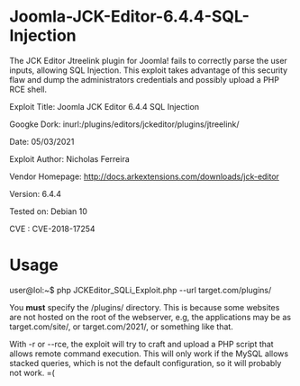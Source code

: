 # Joomla-JCK-Editor-6.4.4-SQL-Injection

The JCK Editor Jtreelink plugin for Joomla! fails to correctly parse the user inputs, allowing SQL Injection.
This exploit takes advantage of this security flaw and dump the administrators credentials and possibly upload a PHP RCE shell.

Exploit Title: Joomla JCK Editor 6.4.4 SQL Injection

Googke Dork: inurl:/plugins/editors/jckeditor/plugins/jtreelink/

Date: 05/03/2021

Exploit Author: Nicholas Ferreira

Vendor Homepage: http://docs.arkextensions.com/downloads/jck-editor

Version: 6.4.4

Tested on: Debian 10

CVE : CVE-2018-17254


# Usage
user@lol:~$ php JCKEditor_SQLi_Exploit.php --url target.com/plugins/

You **must** specify the /plugins/ directory. This is because some websites are not hosted on the root of the webserver, e.g, the applications may be as target.com/site/, or target.com/2021/, or something like that.

With -r or --rce, the exploit will try to craft and upload a PHP script that allows remote command execution. This will only work if the MySQL allows stacked queries, which is not the default configuration, so it will probably not work. =(
